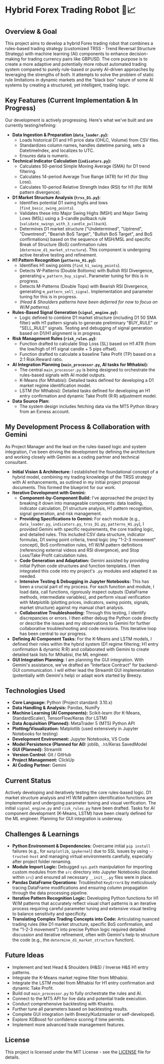 # Hybrid Forex Trading Robot 🤖📈

## Overview & Goal

This project aims to develop a hybrid Forex trading robot that combines a rules-based trading strategy (customized TRSS - Trend Reversal Structure Strategy) with machine learning (AI) components to enhance decision-making for trading currency pairs like GBPUSD. The core purpose is to create a more adaptive and potentially more robust automated trading system compared to purely rule-based or purely AI-driven approaches by leveraging the strengths of both. It attempts to solve the problem of static rule limitations in dynamic markets and the "black box" nature of some AI systems by creating a structured, yet intelligent, trading logic.

## Key Features (Current Implementation & In Progress)

Our development is actively progressing. Here's what we've built and are currently testing/refining:

* **Data Ingestion & Preparation (`data_loader.py`):**
    * Loads historical D1 and H1 price data (OHLC, Volume) from CSV files.
    * Standardizes column names, handles datetime parsing, sets a DatetimeIndex, and localizes to UTC.
    * Ensures data is numeric.
* **Technical Indicator Calculation (`indicators.py`):**
    * Calculates 50-period Simple Moving Average (SMA) for D1 trend filtering.
    * Calculates 14-period Average True Range (ATR) for H1 (for Stop Loss).
    * Calculates 10-period Relative Strength Index (RSI) for H1 (for W/M pattern divergence).
* **D1 Market Structure Analysis (`trss_D1.py`):**
    * Identifies potential D1 swing highs and lows (`find_basic_swing_points`).
    * Validates these into Major Swing Highs (MSH) and Major Swing Lows (MSL) using a 3-candle pullback rule (`validate_swings_with_3_candle_pullback`).
    * Determines D1 market structure ("Undetermined", "Uptrend", "Downtrend", "Bearish BoS Target", "Bullish BoS Target", and BoS confirmations) based on the sequence of MSH/MSL and specific Break of Structure (BoS) confirmation rules (`determine_d1_market_structure`). This component is undergoing active iterative testing and refinement.
* **H1 Pattern Recognition (`patterns_H1.py`):**
    * Identifies H1 swing points (`find_h1_swing_points`).
    * Detects W-Patterns (Double Bottoms) with Bullish RSI Divergence, generating `w_pattern_buy_signal`. Parameter tuning for this is in progress.
    * Detects M-Patterns (Double Tops) with Bearish RSI Divergence, generating `m_pattern_sell_signal`. Implementation and parameter tuning for this is in progress.
    * *(Head & Shoulders patterns have been deferred for now to focus on W/M patterns).*
* **Rules-Based Signal Generation (`signal_engine.py`):**
    * Logic defined to combine D1 market structure (including D1 50 SMA filter) with H1 pattern signals to generate preliminary "BUY_RULE" or "SELL_RULE" signals. Testing and debugging of signal generation based on D1/H1 alignment is in progress.
* **Risk Management Rules (`risk_rules.py`):**
    * Function drafted to calculate Stop Loss (SL) based on H1 ATR (from the low/high of H1 signal candle + 5 pips offset).
    * Function drafted to calculate a baseline Take Profit (TP) based on a 2:1 Risk:Reward ratio.
* **AI Integration Planning (`main_processor.py`, AI tasks for Mthabisi):**
    * The central `main_processor.py` is being designed to orchestrate the rules-based signals with AI model outputs.
    * K-Means (for Mthabisi): Detailed tasks defined for developing a D1 market regime identification model.
    * LSTM (for Mthabisi): Detailed tasks defined for developing an H1 entry confirmation and dynamic Take Profit (R:R) adjustment model.
* **Data Source Plan:**
    * The system design includes fetching data via the MT5 Python library from an Exness account.

## My Development Process & Collaboration with Gemini

As Project Manager and the lead on the rules-based logic and system integration, I've been driving the development by defining the architecture and working closely with Gemini as a coding partner and technical consultant.

* **Initial Vision & Architecture:** I established the foundational concept of a hybrid model, combining my trading knowledge of the TRSS strategy with AI enhancements, as outlined in my initial project proposal documents. This formed the blueprint for our work.
* **Iterative Development with Gemini:**
    * **Component-by-Component Build:** I've approached the project by breaking it down into manageable components: data loading, indicator calculation, D1 structure analysis, H1 pattern recognition, signal generation, and risk management.
    * **Providing Specifications to Gemini:** For each module (e.g., `data_loader.py`, `indicators.py`, `trss_D1.py`, `patterns_H1.py`), I provided Gemini with specific requirements, the core trading logic, and detailed rules. This included CSV data structure, indicator formulas, D1 swing point criteria, trend logic (my "1-2-3 movement" concept), BoS confirmation rules, H1 W/M pattern definitions (referencing external videos and RSI divergence), and Stop Loss/Take Profit calculation rules.
    * **Code Generation and Adaptation:** Gemini assisted by providing initial Python code structures and function templates. I then integrated this code into my project's `.py` modules and adapted it as needed.
    * **Intensive Testing & Debugging in Jupyter Notebooks:** This has been a crucial part of my process. For each function and module, I load data, call functions, rigorously inspect outputs (DataFrame methods, intermediate variables), and perform visual verification with Matplotlib (plotting prices, indicators, swing points, signals, market structure) against my manual chart analysis.
    * **Collaborative Troubleshooting:** Through this testing, I identify discrepancies or errors. I then either debug the Python code directly or describe the issues and my observations to Gemini for further collaborative troubleshooting and code revisions. This iterative loop has been central to our progress.
* **Defining AI Component Tasks:** For the K-Means and LSTM models, I defined their roles within the hybrid system (D1 regime filtering; H1 entry confirmation & dynamic R:R) and collaborated with Gemini to create detailed task lists for Mthabisi, the ML engineer.
* **GUI Integration Planning:** I am planning the GUI integration. With Gemini's assistance, we've drafted an "Interface Contract" for backend-GUI communication. I will either lead the Streamlit GUI implementation (potentially with Gemini's help) or adapt work started by Breezy.

## Technologies Used

* **Core Language:** Python (Project standard: 3.10.x)
* **Data Handling & Analysis:** Pandas, NumPy
* **Machine Learning (AI Components):** Scikit-learn (for K-Means, StandardScaler), TensorFlow/Keras (for LSTM)
* **Data Acquisition (Planned):** MetaTrader 5 (MT5) Python API
* **Plotting/Visualization:** Matplotlib (used extensively in Jupyter Notebooks for testing)
* **Development Environment:** Jupyter Notebooks, VS Code
* **Model Persistence (Planned for AI):** joblib, `.h5`/Keras SavedModel
* **GUI (Planned):** Streamlit
* **Version Control:** Git / GitHub
* **Project Management:** ClickUp
* **AI Coding Partner:** Gemini

## Current Status

Actively developing and iteratively testing the core rules-based logic. D1 market structure analysis and H1 W/M pattern identification functions are implemented and undergoing parameter tuning and visual verification. The initial `signal_engine.py` and `risk_rules.py` have been drafted. Tasks for AI component development (K-Means, LSTM) have been clearly defined for the ML engineer. Planning for GUI integration is underway.

## Challenges & Learnings

* **Python Environment & Dependencies:** Overcame initial `pip install` failures (e.g., for `matplotlib`, `ipykernel`) due to SSL issues by using `--trusted-host` and managing virtual environments carefully, especially after project folder renaming.
* **Module Import Logic:** Debugged `sys.path` manipulation for importing custom modules from the `src` directory into Jupyter Notebooks (located within `src`) and ensured all necessary `__init__.py` files were in place.
* **Pandas DataFrame Operations:** Troubleshot `KeyError`s by meticulously tracing DataFrame modifications and ensuring column propagation through the data processing pipeline.
* **Iterative Pattern Recognition Logic:** Developing Python functions for H1 W/M patterns that accurately reflect visual chart patterns is an iterative process requiring careful parameter tuning and extensive visual testing to balance sensitivity and specificity.
* **Translating Complex Trading Concepts into Code:** Articulating nuanced trading rules (like D1 market structure, specific BoS confirmation, and the "1-2-3 movement") into precise Python logic required detailed discussion and iterative refinement, often with Gemini's help to structure the code (e.g., the `determine_d1_market_structure` function).

## Future Ideas

* Implement and test Head & Shoulders (H&S) / Inverse H&S H1 entry patterns.
* Integrate the K-Means market regime filter from Mthabisi.
* Integrate the LSTM model from Mthabisi for H1 entry confirmation and dynamic Take Profit.
* Build out `main_processor.py` to fully orchestrate the rules and AI.
* Connect to the MT5 API for live data and potential trade execution.
* Conduct comprehensive backtesting with Khastro.
* Further tune all parameters based on backtesting results.
* Complete GUI integration (with Breezy/Kudzmaster or self-developed).
* Explore XGBoost for confidence scoring if time permits.
* Implement more advanced trade management features.

## License

This project is licensed under the MIT License - see the [LICENSE](LICENSE) file for details.
